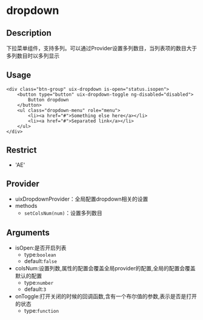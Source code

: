 # dropdown
## Description
下拉菜单组件，支持多列。可以通过Provider设置多列数目，当列表项的数目大于多列数目时以多列显示

## Usage

```
<div class="btn-group" uix-dropdown is-open="status.isopen">
    <button type="button" uix-dropdown-toggle ng-disabled="disabled">
        Button dropdown
    </button>
    <ul class="dropdown-menu" role="menu">
        <li><a href="#">Something else here</a></li>
        <li><a href="#">Separated link</a></li>
    </ul>
</div>
```
## Restrict
- 'AE'

## Provider
- uixDropdownProvider：全局配置dropdown相关的设置
- methods
    - `setColsNum(num)`：设置多列数目

## Arguments

- isOpen:是否开启列表
    - type:`boolean`
    - default:`false`
- colsNum:设置列数,属性的配置会覆盖全局provider的配置,全局的配置会覆盖默认的配置
    - type:`number`
    - default:`3`
- onToggle:打开关闭的时候的回调函数,含有一个布尔值的参数,表示是否是打开的状态
    - type:`function`